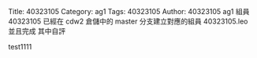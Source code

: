 Title: 40323105
Category: ag1
Tags: 40323105
Author: 40323105
ag1 組員 40323105 已經在 cdw2 倉儲中的 master 分支建立對應的組員 40323105.leo 並且完成 其中自評

<!-- PELICAN_END_SUMMARY -->



test1111

